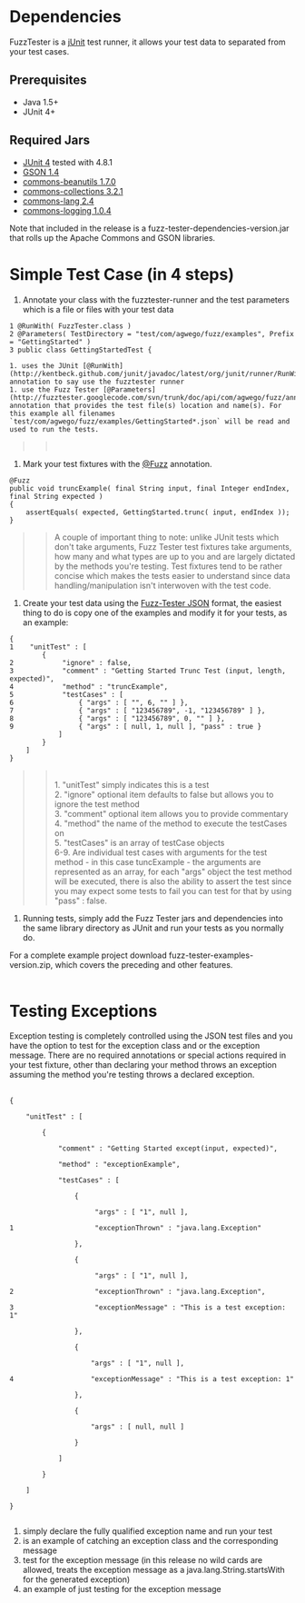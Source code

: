 
# Dependencies #

FuzzTester is a [jUnit](http://junit.org/) test runner, it allows your test data to separated from your test cases.

## Prerequisites ##
  * Java 1.5+
  * JUnit 4+

## Required Jars ##
  * [JUnit 4](http://github.com/KentBeck/junit/downloads) tested with 4.8.1
  * [GSON 1.4](http://code.google.com/p/google-gson/)
  * [commons-beanutils 1.7.0](http://commons.apache.org/beanutils/)
  * [commons-collections 3.2.1](http://commons.apache.org/collections/)
  * [commons-lang 2.4](http://commons.apache.org/lang/)
  * [commons-logging 1.0.4](http://commons.apache.org/logging/)

Note that included in the release is a fuzz-tester-dependencies-version.jar that rolls up the Apache Commons and GSON libraries.

# Simple Test Case (in 4 steps) #

  1. Annotate your class with the fuzztester-runner and the test parameters which is a file or files with your test data
```
1 @RunWith( FuzzTester.class )
2 @Parameters( TestDirectory = "test/com/agwego/fuzz/examples", Prefix = "GettingStarted" )
3 public class GettingStartedTest {
```
    1. uses the JUnit [@RunWith](http://kentbeck.github.com/junit/javadoc/latest/org/junit/runner/RunWith.html) annotation to say use the fuzztester runner
    1. use the Fuzz Tester [@Parameters](http://fuzztester.googlecode.com/svn/trunk/doc/api/com/agwego/fuzz/annotations/Parameters.html) annotation that provides the test file(s) location and name(s). For this example all filenames  `test/com/agwego/fuzz/examples/GettingStarted*.json` will be read and used to run the tests.
> > <br />
  1. Mark your test fixtures with the [@Fuzz](http://fuzztester.googlecode.com/svn/trunk/doc/api/com/agwego/fuzz/annotations/Fuzz.html) annotation.
```
@Fuzz
public void truncExample( final String input, final Integer endIndex, final String expected )
{
    assertEquals( expected, GettingStarted.trunc( input, endIndex ));
}
```
> > A couple of important thing to note: unlike JUnit tests which don't take arguments, Fuzz Tester test fixtures take arguments, how many and what types are up to you and are largely dictated by the methods you're testing. Test fixtures tend to be rather concise which makes the tests easier to understand since data handling/manipulation isn't interwoven with the test code.
  1. Create your test data using the [Fuzz-Tester JSON](http://code.google.com/p/fuzztester/wiki/JSONFileFormat) format, the easiest thing to do is copy one of the examples and modify it for your tests, as an example:
```
{
1    "unitTest" : [
        {
2            "ignore" : false,
3            "comment" : "Getting Started Trunc Test (input, length, expected)",
4            "method" : "truncExample",
5            "testCases" : [
6                { "args" : [ "", 6, "" ] },
7                { "args" : [ "123456789", -1, "123456789" ] },
8                { "args" : [ "123456789", 0, "" ] },
9                { "args" : [ null, 1, null ], "pass" : true }
            ]
        }
    ]
}
```
> > <br>1. "unitTest" simply indicates this is a test <br> 2. "ignore" optional item defaults to false but allows you to ignore the test method <br> 3. "comment" optional item allows you to provide commentary <br> 4. "method" the name of the method to execute the testCases on <br> 5. "testCases" is an array of testCase objects <br> 6-9. Are individual test cases with arguments for the test method - in this case tuncExample - the arguments are represented as an array, for each "args" object the test method will be executed, there is also the ability to assert the test since you may expect some tests to fail you can test for that by using "pass" : false.<br>
</li></ul><ol><li>Running tests, simply add the Fuzz Tester jars and dependencies into the same library directory as JUnit and run your tests as you normally do.</li></ol>

For a complete example project download fuzz-tester-examples-version.zip, which covers the preceding and other features.<br>
<br>
<h1>Testing Exceptions</h1>
Exception testing is completely controlled using the JSON test files and you have the option to test for the exception class and or the exception message. There are no required annotations or special actions required in your test fixture, other than declaring your method throws an exception assuming the method you're testing throws a declared exception.<br>
<br>
<pre><code>{<br>
    "unitTest" : [<br>
        {<br>
            "comment" : "Getting Started except(input, expected)",<br>
            "method" : "exceptionExample",<br>
            "testCases" : [<br>
                {<br>
                     "args" : [ "1", null ],<br>
1                    "exceptionThrown" : "java.lang.Exception"<br>
                },<br>
                {<br>
                     "args" : [ "1", null ],<br>
2                    "exceptionThrown" : "java.lang.Exception",<br>
3                    "exceptionMessage" : "This is a test exception: 1"<br>
                },<br>
                {<br>
                    "args" : [ "1", null ],<br>
4                   "exceptionMessage" : "This is a test exception: 1"<br>
                },<br>
                {<br>
                    "args" : [ null, null ]<br>
                }<br>
            ]<br>
        }<br>
    ]<br>
}<br>
</code></pre>
<ol><li>simply declare the fully qualified exception name and run your test<br>
</li><li>is an example of catching an exception class and the corresponding message<br>
</li><li>test for the exception message (in this release no wild cards are allowed, treats the exception message as a java.lang.String.startsWith for the generated exception)<br>
</li><li>an example of just testing for the exception message